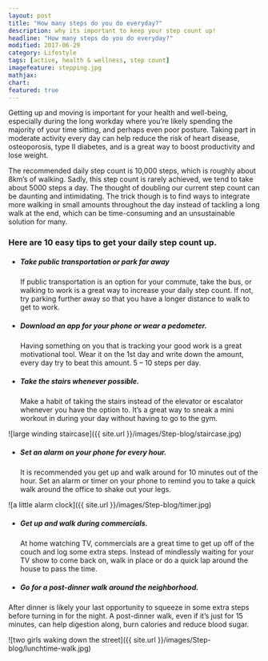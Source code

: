 ```yaml
---
layout: post
title: "How many steps do you do everyday?"
description: why its important to keep your step count up!
headline: "How many steps do you do everyday?"
modified: 2017-06-29
category: Lifestyle
tags: [active, health & wellness, step count]
imagefeature: stepping.jpg
mathjax: 
chart:
featured: true
---
```




Getting up and moving is important for your health and well-being, especially during the long workday where you’re likely spending the majority of your time sitting, and perhaps even poor posture. Taking part in moderate activity every day can help reduce the risk of heart disease, osteoporosis, type II diabetes, and is a great way to boost productivity and lose weight.

The recommended daily step count is 10,000 steps, which is roughly about 8km’s of walking. Sadly, this step count is rarely achieved, we tend to take about 5000 steps a day. The thought of doubling our current step count can be daunting and intimidating. The trick though is to find ways to integrate more walking in small amounts throughout the day instead of tackling a long walk at the end, which can be time-consuming and an unsustainable solution for many.

### Here are 10 easy tips to get your daily step count up.

+	##### Take public transportation or park far away

	If public transportation is an option for your commute, take the bus, or walking to work is a great way to increase your daily step count. If not, try parking further away so that you have a longer distance to walk to get to work.

+	##### Download an app for your phone or wear a pedometer.

	Having something on you that is tracking your good work is a great motivational tool. Wear it on the 1st day and write down the amount, every day try to beat this amount. 5 – 10 steps per day.

+	##### Take the stairs whenever possible.

 	Make a habit of taking the stairs instead of the elevator or escalator whenever you have the option to. It’s a great way to sneak a mini workout in during your day without having to go to the gym.


![large winding staircase]({{ site.url }}/images/Step-blog/staircase.jpg)


+	##### Set an alarm on your phone for every hour.

	It is recommended you get up and walk around for 10 minutes out of the hour. Set an alarm or timer on your phone to remind you to take a quick walk around the office to shake out your legs.


![a little alarm clock]({{ site.url }}/images/Step-blog/timer.jpg)


+	##### Get up and walk during commercials.

	At home watching TV, commercials are a great time to get up off of the couch and log some extra steps. Instead of mindlessly waiting for your TV show to come back on, walk in place or do a quick lap around the house to pass the time.

+	##### Go for a post-dinner walk around the neighborhood.

After dinner is likely your last opportunity to squeeze in some extra steps before turning in for the night. A post-dinner walk, even if it’s just for 15 minutes, can help digestion along, burn calories and reduce blood sugar.

![two girls waking down the street]({{ site.url }}/images/Step-blog/lunchtime-walk.jpg)



